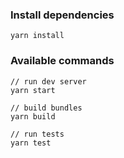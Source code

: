 ### Install dependencies

```
yarn install
```

### Available commands
```
// run dev server
yarn start

// build bundles
yarn build

// run tests
yarn test
```
